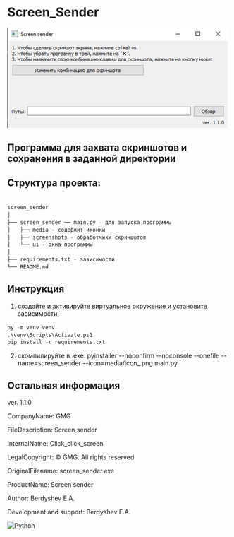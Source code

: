 # Screen_Sender
![Screenshot](screenshot_ver.1.1.png)
## Программа для захвата скриншотов и сохранения в заданной директории

## Структура проекта:

```python

screen_sender
│
├── screen_sender ── main.py - для запуска программы
│   ├── media - содержит иконки
│   ├── screenshots - обработчики скриншотов
│   └── ui - окна программы
│
├── requirements.txt - зависимости
└── README.md

```

## Инструкция
1. создайте и активируйте виртуальное окружение и установите зависимости:
```python
py -m venv venv
.\venv\Scripts\Activate.ps1
pip install -r requirements.txt
```

2. скомпилируйте в .exe:
pyinstaller --noconfirm --noconsole --onefile --name=screen_sender --icon=media/icon_.png main.py


## Остальная информация 

ver. 1.1.0

CompanyName: GMG

FileDescription: Screen sender

InternalName: Click_click_screen

LegalCopyright: © GMG. All rights reserved

OriginalFilename: screen_sender.exe

ProductName: Screen sender

Author: Berdyshev E.A.

Development and support: Berdyshev E.A.

![Python](https://img.shields.io/badge/Python-3776AB?style=for-the-badge&logo=python&logoColor=white)
